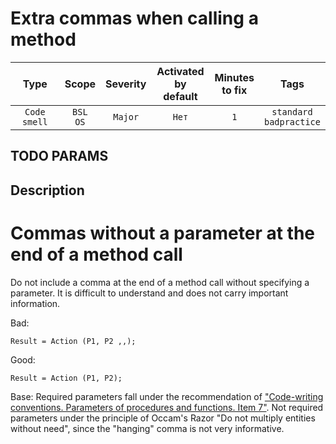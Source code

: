 # Extra commas when calling a method

| Type | Scope | Severity | Activated<br/>by default | Minutes<br/>to fix | Tags |
| :-: | :-: | :-: | :-: | :-: | :-: |
| `Code smell` | `BSL`<br/>`OS` | `Major` | `Нет` | `1` | `standard`<br/>`badpractice` |


## TODO PARAMS

## Description

# Commas without a parameter at the end of a method call

Do not include a comma at the end of a method call without specifying a parameter. It is difficult to understand and does not carry important information.

Bad:

```bsl
Result = Action (P1, P2 ,,);
```

Good:

```bsl
Result = Action (P1, P2);
```

Base:
Required parameters fall under the recommendation of ["Code-writing conventions. Parameters of procedures and functions. Item 7"](https://its.1c.ru/db/v8std#content:640:hdoc).
Not required parameters under the principle of Occam's Razor "Do not multiply entities without need", since the "hanging" comma is not very informative.
